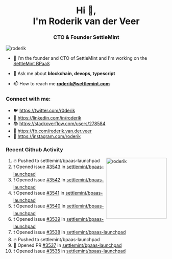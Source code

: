 <h1 align="center">Hi 👋,<br/> I'm Roderik van der Veer</h1>
<h3 align="center">CTO & Founder SettleMint</h3>

<p align="left"> <img src="https://komarev.com/ghpvc/?username=roderik" alt="roderik" /> </p>

- 🔭 I’m the founder and CTO of SettleMint and I'm working on the [SettleMint BPaaS](https://settlemint.com)

- 💬 Ask me about **blockchain, devops, typescript**

- 📫 How to reach me **roderik@settlemint.com**



### Connect with me:

- 🐦 https://twitter.com/r0derik
- 🏢 https://linkedin.com/in/roderik
- 📚 https://stackoverflow.com/users/278584
- 🙊 https://fb.com/roderik.van.der.veer
- 📸 https://instagram.com/roderik

### Recent Github Activity
<img src="https://github-readme-stats.vercel.app/api?username=roderik&show_icons=true&count_private=true" alt="roderik" align="right" height="190" />

<!--START_SECTION:activity-->
1. 🔥 Pushed to settlemint/bpaas-launchpad
2. ❗️ Opened issue [#3543](https://github.com/settlemint/bpaas-launchpad/issues/3543) in [settlemint/bpaas-launchpad](https://github.com/settlemint/bpaas-launchpad)
3. ❗️ Opened issue [#3542](https://github.com/settlemint/bpaas-launchpad/issues/3542) in [settlemint/bpaas-launchpad](https://github.com/settlemint/bpaas-launchpad)
4. ❗️ Opened issue [#3541](https://github.com/settlemint/bpaas-launchpad/issues/3541) in [settlemint/bpaas-launchpad](https://github.com/settlemint/bpaas-launchpad)
5. ❗️ Opened issue [#3540](https://github.com/settlemint/bpaas-launchpad/issues/3540) in [settlemint/bpaas-launchpad](https://github.com/settlemint/bpaas-launchpad)
6. ❗️ Opened issue [#3539](https://github.com/settlemint/bpaas-launchpad/issues/3539) in [settlemint/bpaas-launchpad](https://github.com/settlemint/bpaas-launchpad)
7. ❗️ Opened issue [#3538](https://github.com/settlemint/bpaas-launchpad/issues/3538) in [settlemint/bpaas-launchpad](https://github.com/settlemint/bpaas-launchpad)
8. 🔥 Pushed to settlemint/bpaas-launchpad
9. 💪 Opened PR [#3537](https://github.com/settlemint/bpaas-launchpad/pull/3537) in [settlemint/bpaas-launchpad](https://github.com/settlemint/bpaas-launchpad)
10. ❗️ Opened issue [#3535](https://github.com/settlemint/bpaas-launchpad/issues/3535) in [settlemint/bpaas-launchpad](https://github.com/settlemint/bpaas-launchpad)
<!--END_SECTION:activity-->